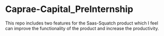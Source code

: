 # Caprae-Capital_PreInternship
This repo includes two features for the Saas-Squatch product which I feel can improve the functionality of the product and increase the productivity.
